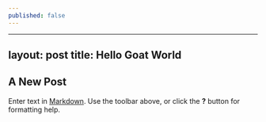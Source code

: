 ```yaml
---
published: false
---
```

---
layout: post
title: Hello Goat World
---

## A New Post

Enter text in [Markdown](http://daringfireball.net/projects/markdown/). Use the toolbar above, or click the **?** button for formatting help.
